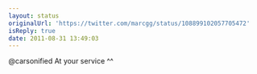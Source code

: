 ```yaml
---
layout: status
originalUrl: 'https://twitter.com/marcgg/status/108899102057705472'
isReply: true
date: 2011-08-31 13:49:03
---
```


@carsonified At your service ^^
